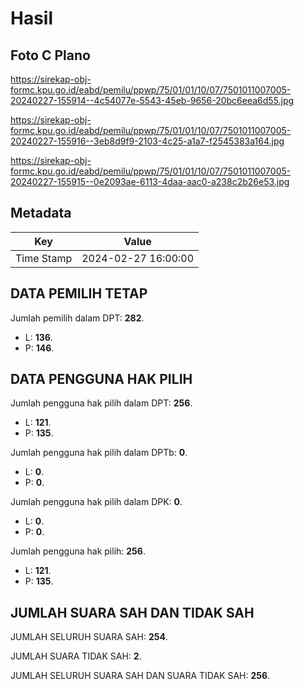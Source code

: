 # Hasil

## Foto C Plano

https://sirekap-obj-formc.kpu.go.id/eabd/pemilu/ppwp/75/01/01/10/07/7501011007005-20240227-155914--4c54077e-5543-45eb-9656-20bc6eea6d55.jpg

https://sirekap-obj-formc.kpu.go.id/eabd/pemilu/ppwp/75/01/01/10/07/7501011007005-20240227-155916--3eb8d9f9-2103-4c25-a1a7-f2545383a164.jpg

https://sirekap-obj-formc.kpu.go.id/eabd/pemilu/ppwp/75/01/01/10/07/7501011007005-20240227-155915--0e2093ae-6113-4daa-aac0-a238c2b26e53.jpg


## Metadata

| Key        | Value               |
| ---------- | ------------------- |
| Time Stamp | 2024-02-27 16:00:00 |


## DATA PEMILIH TETAP

Jumlah pemilih dalam DPT: **282**.
 * L: **136**.
 * P: **146**.

## DATA PENGGUNA HAK PILIH

Jumlah pengguna hak pilih dalam DPT: **256**.
 * L: **121**.
 * P: **135**.

Jumlah pengguna hak pilih dalam DPTb: **0**.
 * L: **0**.
 * P: **0**.

Jumlah pengguna hak pilih dalam DPK: **0**.
 * L: **0**.
 * P: **0**.

Jumlah pengguna hak pilih: **256**.
 * L: **121**.
 * P: **135**.

## JUMLAH SUARA SAH DAN TIDAK SAH

JUMLAH SELURUH SUARA SAH: **254**.

JUMLAH SUARA TIDAK SAH: **2**.

JUMLAH SELURUH SUARA SAH DAN SUARA TIDAK SAH: **256**.


